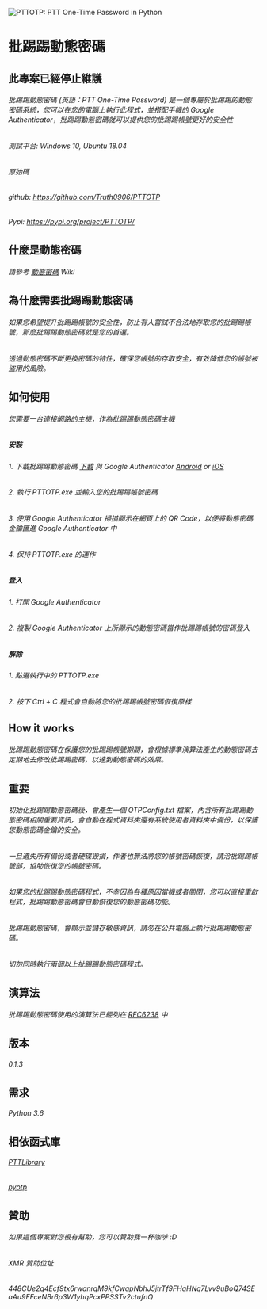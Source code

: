 ![PTTOTP: PTT One-Time Password in Python](https://i.imgur.com/zFxDCU7.png)
# 批踢踢動態密碼
## 此專案已經停止維護

###### 批踢踢動態密碼 (英語：PTT One-Time Password) 是一個專屬於批踢踢的動態密碼系統，您可以在您的電腦上執行此程式，並搭配手機的 Google Authenticator，批踢踢動態密碼就可以提供您的批踢踢帳號更好的安全性
###### 
###### 測試平台: Windows 10, Ubuntu 18.04
###### 原始碼
###### github: https://github.com/Truth0906/PTTOTP
###### Pypi: https://pypi.org/project/PTTOTP/

什麼是動態密碼
-------------------
###### 請參考 [動態密碼](https://zh.wikipedia.org/wiki/%E4%B8%80%E6%AC%A1%E6%80%A7%E5%AF%86%E7%A2%BC) Wiki

為什麼需要批踢踢動態密碼
-------------------
###### 如果您希望提升批踢踢帳號的安全性，防止有人嘗試不合法地存取您的批踢踢帳號，那麼批踢踢動態密碼就是您的首選。
###### 透過動態密碼不斷更換密碼的特性，確保您帳號的存取安全，有效降低您的帳號被盜用的風險。

如何使用
-------------------
###### 您需要一台連接網路的主機，作為批踢踢動態密碼主機
##### 安裝
###### 1. 下載批踢踢動態密碼 [下載](https://github.com/Truth0906/PTTOTP/releases) 與 Google Authenticator [Android](https://play.google.com/store/apps/details?id=com.google.android.apps.authenticator2&hl=zh_TW) or [iOS](https://itunes.apple.com/tw/app/google-authenticator/id388497605?mt=8)
###### 2. 執行 PTTOTP.exe 並輸入您的批踢踢帳號密碼
###### 3. 使用 Google Authenticator 掃描顯示在網頁上的 QR Code，以便將動態密碼金鑰匯進 Google Authenticator 中
###### 4. 保持 PTTOTP.exe 的運作
##### 登入
###### 1. 打開 Google Authenticator
###### 2. 複製 Google Authenticator 上所顯示的動態密碼當作批踢踢帳號的密碼登入
##### 解除
###### 1. 點選執行中的 PTTOTP.exe
###### 2. 按下 Ctrl + C 程式會自動將您的批踢踢帳號密碼恢復原樣

How it works
-------------------
###### 批踢踢動態密碼在保護您的批踢踢帳號期間，會根據標準演算法產生的動態密碼去定期地去修改批踢踢密碼，以達到動態密碼的效果。

重要
-------------------
###### 初始化批踢踢動態密碼後，會產生一個 OTPConfig.txt 檔案，內含所有批踢踢動態密碼相關重要資訊，會自動在程式資料夾還有系統使用者資料夾中備份，以保護您動態密碼金鑰的安全。
###### 一旦遺失所有備份或者硬碟毀損，作者也無法將您的帳號密碼恢復，請洽批踢踢帳號部，協助恢復您的帳號密碼。
###### 如果您的批踢踢動態密碼程式，不幸因為各種原因當機或者關閉，您可以直接重啟程式，批踢踢動態密碼會自動恢復您的動態密碼功能。
###### 批踢踢動態密碼，會顯示並儲存敏感資訊，請勿在公共電腦上執行批踢踢動態密碼。
###### 切勿同時執行兩個以上批踢踢動態密碼程式。

演算法
-------------------
###### 批踢踢動態密碼使用的演算法已經列在 [RFC6238](https://tools.ietf.org/html/rfc6238) 中

版本
-------------------
###### 0.1.3

需求
-------------------
###### Python 3.6

相依函式庫
-------------------
###### [PTTLibrary](https://github.com/Truth0906/PTTLibrary)
###### [pyotp](https://github.com/pyotp/pyotp)

贊助
-------------------
###### 如果這個專案對您很有幫助，您可以贊助我一杯咖啡 :D
###### XMR 贊助位址
###### 448CUe2q4Ecf9tx6rwanrqM9kfCwqpNbhJ5jtrTf9FHqHNq7Lvv9uBoQ74SEaAu9FFceNBr6p3W1yhqPcxPPSSTv2ctufnQ
